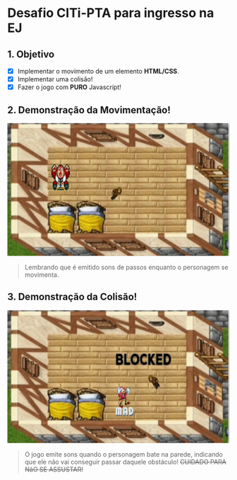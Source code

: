 # Desafio CITi-PTA para ingresso na EJ

## 1. Objetivo

- [X] Implementar o movimento de um elemento **HTML/CSS**.
- [X] Implementar uma colisão!
- [X] Fazer o jogo com **PURO** Javascript!

## 2. Demonstração da Movimentação!

<p align = "center">
   <img src = "./gif/walking.gif" height = 300px>
</p>

>Lembrando que é emitido sons de passos enquanto o personagem se movimenta.


## 3. Demonstração da Colisão!

<p align = "center">
   <img src = "./gif/blocked.gif" height = 300px> 
</p>

>O jogo emite sons quando o personagem bate na parede, indicando que ele não vai conseguir passar daquele obstáculo! ~~CUIDADO PARA NãO SE ASSUSTAR!~~
